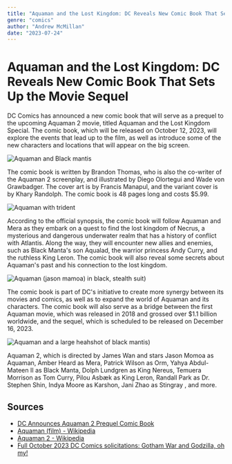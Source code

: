 ```yaml
---
title: "Aquaman and the Lost Kingdom: DC Reveals New Comic Book That Sets Up the Movie Sequel"
genre: "comics"
author: "Andrew McMillan"
date: "2023-07-24"
---
```


# Aquaman and the Lost Kingdom: DC Reveals New Comic Book That Sets Up the Movie Sequel

DC Comics has announced a new comic book that will serve as a prequel to the upcoming Aquaman 2 movie, titled Aquaman and the Lost Kingdom Special. The comic book, which will be released on October 12, 2023, will explore the events that lead up to the film, as well as introduce some of the new characters and locations that will appear on the big screen.

![Aquaman and Black mantis](https://aiptcomics.com/ezoimgfmt/i0.wp.com/aiptcomics.com/wp-content/uploads/2023/07/Aquaman-and-the-Lost-Kingdom-Special-1.jpg?resize=768%2C1166&ssl=1&ezimgfmt=ng:webp/ngcb2)

The comic book is written by Brandon Thomas, who is also the co-writer of the Aquaman 2 screenplay, and illustrated by Diego Olortegui and Wade von Grawbadger. The cover art is by Francis Manapul, and the variant cover is by Khary Randolph. The comic book is 48 pages long and costs $5.99.

![Aquaman with trident](https://aiptcomics.com/ezoimgfmt/i0.wp.com/aiptcomics.com/wp-content/uploads/2023/07/Aquaman-and-the-Lost-Kingdom-Special-1-Open-to-Order-Variant-Cheung.jpg?resize=768%2C1166&ssl=1&ezimgfmt=ng:webp/ngcb2)

According to the official synopsis, the comic book will follow Aquaman and Mera as they embark on a quest to find the lost kingdom of Necrus, a mysterious and dangerous underwater realm that has a history of conflict with Atlantis. Along the way, they will encounter new allies and enemies, such as Black Manta's son Aqualad, the warrior princess Andy Curry, and the ruthless King Leron. The comic book will also reveal some secrets about Aquaman's past and his connection to the lost kingdom.

![Aquaman (jason mamoa) in black, stealth suit)](https://aiptcomics.com/ezoimgfmt/i0.wp.com/aiptcomics.com/wp-content/uploads/2023/07/Aquaman-and-the-Lost-Kingdom-Special-1-Aquaman-movie-photo-variant.jpg?resize=768%2C768&ssl=1&ezimgfmt=ng:webp/ngcb2)

The comic book is part of DC's initiative to create more synergy between its movies and comics, as well as to expand the world of Aquaman and its characters. The comic book will also serve as a bridge between the first Aquaman movie, which was released in 2018 and grossed over $1.1 billion worldwide, and the sequel, which is scheduled to be released on December 16, 2023.

![Aquaman and a large heahshot of black mantis)](https://aiptcomics.com/ezoimgfmt/i0.wp.com/aiptcomics.com/wp-content/uploads/2023/07/Aquaman-and-the-Lost-Kingdom-Special-1-1-25-Variant-WIP.jpg?resize=768%2C1166&ssl=1&ezimgfmt=ng:webp/ngcb2)

Aquaman 2, which is directed by James Wan and stars Jason Momoa as Aquaman, Amber Heard as Mera, Patrick Wilson as Orm, Yahya Abdul-Mateen II as Black Manta, Dolph Lundgren as King Nereus, Temuera Morrison as Tom Curry, Pilou Asbæk as King Leron, Randall Park as Dr. Stephen Shin, Indya Moore as Karshon, Jani Zhao as Stingray , and more.

## Sources

- [DC Announces Aquaman 2 Prequel Comic Book](https://comicbook.com/comics/news/dc-aquaman-2-prequel-comic-book-aquaman-and-the-lost-kingdom-special/)
- [Aquaman (film) - Wikipedia](<https://en.wikipedia.org/wiki/Aquaman_(film)>)
- [Aquaman 2 - Wikipedia](https://en.wikipedia.org/wiki/Aquaman_and_the_Lost_Kingdom)
- [Full October 2023 DC Comics solicitations: Gotham War and Godzilla, oh my!](https://aiptcomics.com/2023/07/24/full-october-2023-dc-comics-solicitations/)
